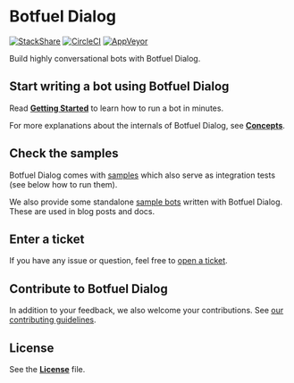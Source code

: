 # Botfuel Dialog

[![StackShare](https://img.shields.io/badge/tech-stack-0690fa.svg?style=flat)](https://stackshare.io/botfuel/botfuel-dialog)
[![CircleCI](https://circleci.com/gh/Botfuel/botfuel-dialog.svg?style=svg)](https://circleci.com/gh/Botfuel/botfuel-dialog)
[![AppVeyor](https://ci.appveyor.com/api/projects/status/135uxjm0eextpwg5?svg=true)](https://ci.appveyor.com/project/botfuel/botfuel-dialog)

Build highly conversational bots with Botfuel Dialog.


## Start writing a bot using Botfuel Dialog

Read [**Getting Started**](https://tutorials.botfuel.io/#/codelab/getting-started?step=1) to learn how to run a bot in minutes.

For more explanations about the internals of Botfuel Dialog, see [**Concepts**](https://docs.botfuel.io/platform/concepts).


## Check the samples

Botfuel Dialog comes with [samples](https://github.com/Botfuel/botfuel-dialog/tree/master/packages) which also serve as integration tests (see below how to run them).

We also provide some standalone [sample bots](https://github.com/topics/botfuel-dialog-samples) written with Botfuel Dialog. These are used in blog posts and docs.


## Enter a ticket

If you have any issue or question, feel free to [open a ticket](https://github.com/Botfuel/botfuel-dialog/issues).


## Contribute to Botfuel Dialog

In addition to your feedback, we also welcome your contributions. See [our contributing guidelines](./CONTRIBUTING.md).


## License

See the [**License**](LICENSE.md) file.
